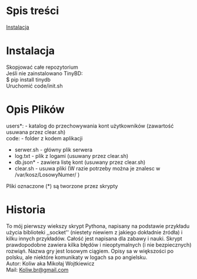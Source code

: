 # Spis treści
 <a href="">Instalacja</a>
# Instalacja  
Skopjować całe repozytorium<br>
Jeśli nie zainstalowano TinyBD:<br>
 $ pip install tinydb<br>
 Uruchomić code/init.sh<br>
# Opis Plików
 users*:      - katalog do przechowywania kont użytkowników (zawartość usuwana przez clear.sh)    <br>
code:         - folder z kodem aplikacji<br>
 * serwer.sh - główny plik serwera<br>
 * log.txt - plik z logami (usuwany przez clear.sh)
 * db.json* - zawiera listę kont (usuwany przez clear.sh)<br>
 * clear.sh - usuwa pliki (W razie potrzeby można je znalesc w /var/kosz/LosowyNumer/ ) <br>
<div>Pliki oznaczone (*) są tworzone przez skrypty</div>

# Historia
To mój pierwszy wiekszy skrypt Pythona, napisany na podstawie przykładu użycia biblioteki ,,socket''
(niestety niewiem z jakiego dokładnie źródła) i kilku innych przykładów. 
Całość jest napisana dla zabawy i nauki. Skrypt prawdopodobne zawiera kilka błędów i nieoptymalnych (i nie bezpiecznych) rozwiąń.
Nazwa gry jest losowym ciągiem. Opisy sa w większości po polsku, ale niektóre komunikaty w logach sa po angielsku.<br>
Autor: Koliw aka Mikołaj Wojtkiewicz<br>
Mail: Koliw.br@gmail.com                                                          
 
 
